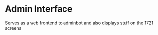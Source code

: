 # Admin Interface

Serves as a web frontend to adminbot and also displays stuff on the 1721 screens
